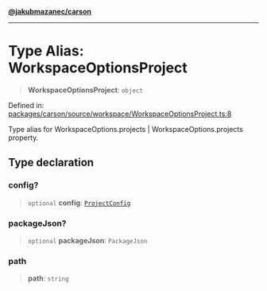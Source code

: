 [**@jakubmazanec/carson**](../README.md)

---

# Type Alias: WorkspaceOptionsProject

> **WorkspaceOptionsProject**: `object`

Defined in:
[packages/carson/source/workspace/WorkspaceOptionsProject.ts:8](https://github.com/jakubmazanec/tools/blob/797379ce98752dc838b82c8398e04d90c58ce9e7/packages/carson/source/workspace/WorkspaceOptionsProject.ts#L8)

Type alias for WorkspaceOptions.projects \| WorkspaceOptions.projects property.

## Type declaration

### config?

> `optional` **config**: [`ProjectConfig`](ProjectConfig.md)

### packageJson?

> `optional` **packageJson**: `PackageJson`

### path

> **path**: `string`
